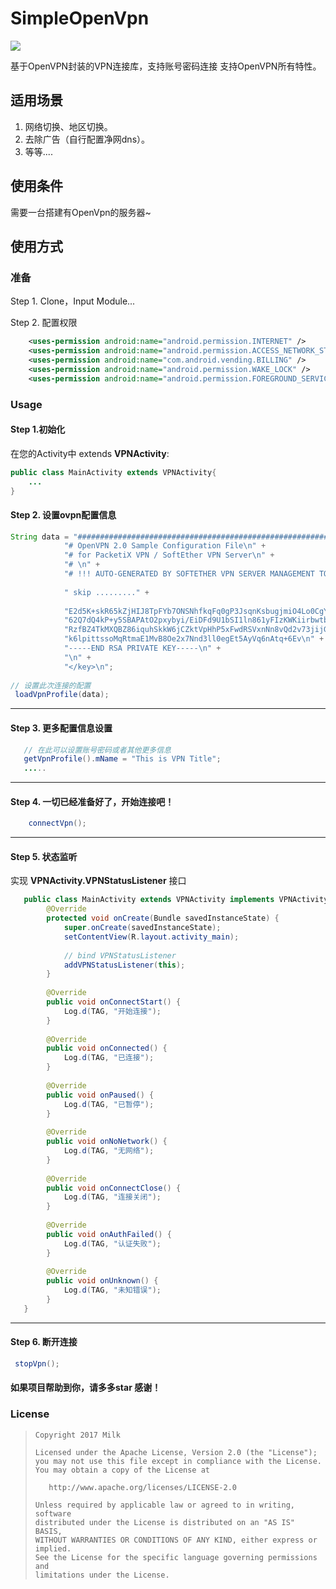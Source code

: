 # SimpleOpenVpn

![](https://img.shields.io/badge/language-java-brightgreen.svg) 

基于OpenVPN封装的VPN连接库，支持账号密码连接 支持OpenVPN所有特性。

## 适用场景
1. 网络切换、地区切换。
2. 去除广告（自行配置净网dns）。
3. 等等....

## 使用条件
需要一台搭建有OpenVpn的服务器~


## 使用方式

### 准备

Step 1. Clone，Input Module...

Step 2. 配置权限

```xml
    <uses-permission android:name="android.permission.INTERNET" />
    <uses-permission android:name="android.permission.ACCESS_NETWORK_STATE" />
    <uses-permission android:name="com.android.vending.BILLING" />
    <uses-permission android:name="android.permission.WAKE_LOCK" />
    <uses-permission android:name="android.permission.FOREGROUND_SERVICE" />
```

### Usage

#### Step 1.初始化

在您的Activity中 extends **VPNActivity**:

```Java
public class MainActivity extends VPNActivity{
    ...
}
```
> 

#### Step 2. 设置ovpn配置信息

```Java
String data = "###############################################################################\n" +
            "# OpenVPN 2.0 Sample Configuration File\n" +
            "# for PacketiX VPN / SoftEther VPN Server\n" +
            "# \n" +
            "# !!! AUTO-GENERATED BY SOFTETHER VPN SERVER MANAGEMENT TOOL" +
            
            " skip ........." + 
            
            "E2d5K+skR65kZjHIJ8TpFYb7ONSNhfkqFq0gP3JsqnKsbugjmiO4Lo0CgYEA5E5s\n" +
            "62Q7dQ4kP+y5SBAPAtO2pxybyi/EiDFd9U1bSI1ln861yFIzKWKiirbwtbUhqeZR\n" +
            "RzfBZ4TkMXQBZ86iquhSkkW6jCZktVpHhP5xFwdRSVxnNn8vQd2v73jijG154CCQ\n" +
            "k6lpittssoMqRtmaE1MvB8Oe2x7Nnd3ll0egEt5AyVq6nAtq+6Ev\n" +
            "-----END RSA PRIVATE KEY-----\n" +
            "\n" +
            "</key>\n";
         
// 设置此次连接的配置   
 loadVpnProfile(data);
```


---
#### Step 3. 更多配置信息设置

```java
   // 在此可以设置账号密码或者其他更多信息
   getVpnProfile().mName = "This is VPN Title";
   .....
```
---
#### Step 4. 一切已经准备好了，开始连接吧！

```java
    connectVpn();
```
---
#### Step 5. 状态监听

实现 **VPNActivity.VPNStatusListener** 接口
```java
   public class MainActivity extends VPNActivity implements VPNActivity.VPNStatusListener{
        @Override
        protected void onCreate(Bundle savedInstanceState) {
            super.onCreate(savedInstanceState);
            setContentView(R.layout.activity_main);
            
            // bind VPNStatusListener
            addVPNStatusListener(this);
        }
        
        @Override
        public void onConnectStart() {
            Log.d(TAG, "开始连接");
        }
      
        @Override
        public void onConnected() {
            Log.d(TAG, "已连接");
        }
      
        @Override
        public void onPaused() {
            Log.d(TAG, "已暂停");
        }
      
        @Override
        public void onNoNetwork() {
            Log.d(TAG, "无网络");
        }
      
        @Override
        public void onConnectClose() {
            Log.d(TAG, "连接关闭");
        }
      
        @Override
        public void onAuthFailed() {
            Log.d(TAG, "认证失败");
        }
      
        @Override
        public void onUnknown() {
            Log.d(TAG, "未知错误");
        }
   }
```


---
#### Step 6. 断开连接

```java
 stopVpn();
```

#### 如果项目帮助到你，请多多star 感谢！

### License

> ```
> Copyright 2017 Milk
>
> Licensed under the Apache License, Version 2.0 (the "License");
> you may not use this file except in compliance with the License.
> You may obtain a copy of the License at
>
>    http://www.apache.org/licenses/LICENSE-2.0
>
> Unless required by applicable law or agreed to in writing, software
> distributed under the License is distributed on an "AS IS" BASIS,
> WITHOUT WARRANTIES OR CONDITIONS OF ANY KIND, either express or implied.
> See the License for the specific language governing permissions and
> limitations under the License.
> ```
